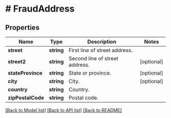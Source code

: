 # # FraudAddress

## Properties

Name | Type | Description | Notes
------------ | ------------- | ------------- | -------------
**street** | **string** | First line of street address. | 
**street2** | **string** | Second line of street address. | [optional] 
**stateProvince** | **string** | State or province. | [optional] 
**city** | **string** | City. | [optional] 
**country** | **string** | Country. | 
**zipPostalCode** | **string** | Postal code. | 

[[Back to Model list]](../../README.md#documentation-for-models) [[Back to API list]](../../README.md#documentation-for-api-endpoints) [[Back to README]](../../README.md)


